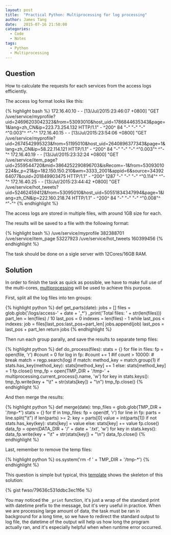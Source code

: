 ```yaml
---
layout: post
title:  "Practical Python: Multiprocessing for log processing"
author: James Tang
date:   2015-07-16 21:50:00
categories:
  - Code
  - Notes
tags:
  - Python
  - Multiprocessing
---
```


## Question

How to calculate the requests for each services from the access logs efficiently. 

The access log format looks like this:

{% highlight bash %}
172.16.40.10 - - [13/Jul/2015:23:46:07 +0800] "GET /uve/service/myprofile?uid=24696203042323&from=53093010&host_uid=1786844635343&page=1&lang=zh_CN&ip=223.73.254.132 HTTP/1.1" - ^200^ 84 "-" "-" "-" ^"0.003"^ ^"-"^
172.16.40.15 - - [13/Jul/2015:23:54:06 +0800] "GET /uve/service/myprofile?uid=2674542995323&from=51195010&host_uid=2640896377343&page=1&lang=zh_CN&ip=58.22.114.121 HTTP/1.1" - ^200^ 84 "-" "-" "-" ^"0.003"^ ^"-"^
172.16.40.19 - - [13/Jul/2015:23:32:24 +0800] "GET /uve/service/item_page?uid=2559544720&mid=3864252290896703&isRecom=-1&from=53093010224&v_p=21&ip=182.150.150.210&wm=3333_2001&appid=6&source=3439264077&ouid=201849903475 HTTP/1.1" - ^200^ 1287 "-" "-" "-" ^"0.114"^ ^"-"^
172.16.40.25 - - [13/Jul/2015:23:44:42 +0800] "GET /uve/service/hot_tweets?uid=52462459412&from=53095010&host_uid=50551834347994&page=1&lang=zh_CN&ip=222.160.218.74 HTTP/1.1" - ^200^ 84 "-" "-" "-" ^"0.008"^ ^"-"^
{% endhighlight %}

The access logs are stored in multiple files, with around 1GB size for each.

The results will be saved to a file with the following format:

{% highlight bash %}
  /uve/service/myprofile 382388701
  /uve/service/item_page 53227923
  /uve/service/hot_tweets 160399456
{% endhighlight %}

The task should be done on a sigle server with 12Cores/16GB RAM.

## Solution

In order to finish the task as quick as possible, we have to make full use of the multi-cores, [multiprocessing] will be used to achieve this purpose.

First, split all the log files into ten groups:

{% highlight python %}
def get_parts(date):
    jobs = []
    files = glob.glob('/logs/access-' + date + '_*')
    _print('Total files: ' + str(len(files)))
    part_len = len(files) / 10
    last_pos = 0
    indexes = len(files) - 1
    while last_pos < indexes:
        job = files[last_pos:last_pos+part_len]
        jobs.append(job)
        last_pos = last_pos + part_len
    return jobs
{% endhighlight %}

Then run each group parally, and save the results to separate temp files:

{% highlight python %}
def do_process(files):
    stats = {}
    for file in files:
        fp = open(file, 'r')
        #count = 0
        for log in fp:
            #count += 1
            #if count > 10000:
            #    break
            match = regp.search(log)
            if match:
                method_key = match.group(1)
                if stats.has_key(method_key):
                    stats[method_key] += 1
                else:
                    stats[method_key] = 1
        fp.close()
    tmp_fp = open(TMP_DIR + '/tmp-' + multiprocessing.current_process().name, 'w')
    for key in stats.keys():
        tmp_fp.write(key + "\t" + str(stats[key]) + "\n")
    tmp_fp.close()
{% endhighlight %}

And then merge the results:

{% highlight python %}
def merge(date):
    tmp_files = glob.glob(TMP_DIR + '/tmp-*')
    stats = {}
    for tf in tmp_files:
        fp = open(tf, 'r')
        for line in fp:
            parts = line.split("\t")
            if len(parts) >= 2:
                key = parts[0]
                value = int(parts[1])
                if not stats.has_key(key):
                    stats[key] = value
                else:
                    stats[key] += value
        fp.close()
    data_fp = open(DATA_DIR + '/' + date + '.txt', 'w')
    for key in stats.keys():
        data_fp.write(key + "\t" + str(stats[key]) + "\n")
    data_fp.close()
{% endhighlight %}

Last, remember to remove the temp files:

{% highlight python %}
os.system('rm -f ' + TMP_DIR + '/tmp-*')
{% endhighlight %}

This question is simple but typical, this [template] shows the skeleton of this solution:

{% gist fwso/79636c531ddbc3ec1f6e %}

You may noticed the `_print` function, it's just a wrap of the standard print with datetime prefix to the message, but it's very useful in practice. When we are processing large amount of data, the task must be ran in background for a long time, so we have to redirect the standard output to log file, the datetime of the output will help us how long the program actually ran, and it's especially helpful when when runtime error occurred.

[multiprocessing]: https://docs.python.org/2/library/multiprocessing.html
[template]: https://gist.github.com/fwso/79636c531ddbc3ec1f6e

